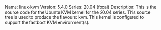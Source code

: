 Name:    linux-kvm
Version: 5.4.0
Series:  20.04 (focal)
Description:
    This is the source code for the Ubuntu KVM kernel for the 20.04 series. This
    source tree is used to produce the flavours: kvm.
    This kernel is configured to support the fastboot KVM environment(s).

